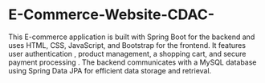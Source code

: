# E-Commerce-Website-CDAC-
This E-commerce application is built with Spring Boot for the backend and uses HTML, CSS, JavaScript, and Bootstrap for the frontend. It features user authentication , product management, a shopping cart, and secure payment processing . The backend communicates with a MySQL database using Spring Data JPA for efficient data storage and retrieval. 
